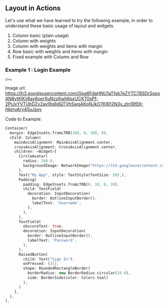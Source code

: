 ## Layout in Actions

Let's use what we have learned to try the following example, in order to understand these basic usage of layout and widgets.

1. Column basic (plain usage)
2. Column with weights
3. Column with weights and items with margin
4. Row basic with weights and items with margin
5. Fixed example with Column and Row



### Example 1 : Login Example

<img src="https://lh6.googleusercontent.com/PKRH0_gyH-PPOVP5k52kt58B00Os_R609hduAooNjZ6oxiEb1Sow0GUwKI_JhmCIZYlgnW3wQWD6EMIthT-FLmMIgfZ49bbCCW9Bc6M7b4g5Bi6XaHlj4jGxU5Rnl6GLFDW_f_Vl" alt="img" style="zoom: 50%;" />

Image url: https://lh3.googleusercontent.com/Gpa6FdaHNU1aTfsb7eZYTC7BSDrSspoAN8vtKlKij8ay6oerXuNzz6wh6pxUCKT0sPf-2PtJvYVTUbDZv2avI9g8dQTVhSwgAKpNJkO7K9l12N3y_zIn18fEK-HkmyAry45uJssy

Code to Example: 

```dart
Container(
  margin: EdgeInsets.fromLTRB(100, 0, 100, 0),
  child: Column(
    mainAxisAlignment: MainAxisAlignment.center,
    crossAxisAlignment: CrossAxisAlignment.center,
    children: <Widget>[
      CircleAvatar(
        radius: 100.0,
        backgroundImage: NetworkImage("https://lh3.googleusercontent.com/Gpa6FdaHNU1aTfsb7eZYTC7BSDrSspoAN8vtKlKij8ay6oerXuNzz6wh6pxUCKT0sPf-2PtJvYVTUbDZv2avI9g8dQTVhSwgAKpNJkO7K9l12N3y_zIn18fEK-HkmyAry45uJssy"),
      ),
      Text("My App", style: TextStyle(fontSize: 50),),
      Padding(
        padding: EdgeInsets.fromLTRB(0, 10, 0, 10),
        child: TextField(
          decoration: InputDecoration(
            border: OutlineInputBorder(),
            labelText: 'Username',
          ),
        ),
      ),
      TextField(
        obscureText: true,
        decoration: InputDecoration(
          border: OutlineInputBorder(),
          labelText: 'Password',
        ),
      ),
      RaisedButton(
        child: Text("Sign In"),
        onPressed: (){},
        shape: RoundedRectangleBorder(
          borderRadius: new BorderRadius.circular(18.0),
          side: BorderSide(color: Colors.teal)
        ),
      )
    ],
  ),
),
```





